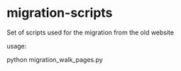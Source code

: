 # migration-scripts
Set of scripts used for the migration from the old website

usage: 

python migration_walk_pages.py  


